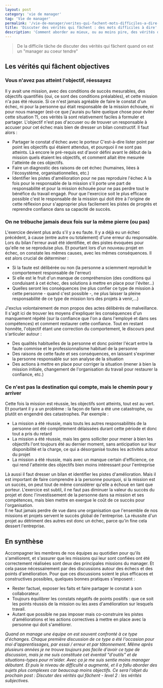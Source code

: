 ```yaml
---
layout: post
category: 'vie de manager'
tag: 'Vie de manager'
permalink: '/vie-de-manager/verites-qui-fachent-mots-difficiles-a-dire-objectives'
title: 'Discuter des vérités qui fâchent : des mots difficiles à dire'
description: 'Comment aborder au mieux, ou au moins pire, des vérités difficiles sur les réalisations et les méthodes de travail avec un membre de votre équipe'
---
```


> De la difficile tâche de discuter des vérités qui fâchent quand on est un "manager au coeur tendre"

## Les vérités qui fâchent objectives
### Vous n'avez pas atteint l'objectif, réessayez
Il y avait une mission, avec des conditions de succès mesurables, des objectifs quantifiés (oui, ce sont des conditions préalables), et cette mission n'a pas été réussie.
Si ce n'est jamais agréable de faire le constat d'un échec, ni pour la personne qui était responsable de la mission échouée, ni pour nous manager (est-ce que j'aurais pu faire quelque chose pour éviter cette situation ?), ces vérités là sont relativement faciles à formuler et partager. 
L'objectif n'est pas d'accuser ou de trouver un responsable à accuser pour cet échec mais bien de dresser un bilan constructif. Il faut alors : 
* Partager le constat d'échec avec le porteur 
C'est-à-dire lister point par point les objectifs qui étaient attendus, et pourquoi il ne sont pas atteints. Là encore le pré-requis est d'avoir défini avant le début de la mission quels étaient les objectifs, et comment allait être mesurée l'atteinte de ces objectifs.
* Faire un diagnostic des raisons de cet échec (humaines, liées à l'écosystème, organisationnelles, etc.)
* Identifier les pistes d'amélioration pour ne pas reproduire l'échec
A la fois pour le responsable de la mission s'il porte une part de responsabilité et pour la mission échouée pour ne pas perdre tout le bénéfice du travail engagé.
Pour que l'exercice soit le plus efficace possible c'est le responsable de la mission qui doit être à l'origine de cette réflexion pour s'approprier plus facilement les pistes de progrès et reprendre confiance dans sa capacité de succès. 

### On ne trébuche jamais deux fois sur la même pierre (ou pas)
L'exercice devient plus ardu s'il y a eu faute. Il y a déjà eu un échec précédent, à cause (entre autre ou totalement) d'une erreur du responsable. Lors du bilan l'erreur avait été identifiée, et des pistes évoquées pour qu'elle ne se reproduise plus. Et pourtant lors d'un nouveau projet en échec, on constate les mêmes causes, avec les mêmes conséquences. 
Il est alors crucial de déterminer : 
* Si la faute est délibérée ou non (la personne a sciemment reproduit le comportement responsable de l'erreur)
* Si elle est le fruit d'un manque de compréhension (des conditions qui conduisant à cet échec, des solutions à mettre en place pour l'éviter...)
* Quelles seront les conséquences (ne plus confier ce type de mission à cette personne - quand c'est possible -, ne plus laisser la pleine responsabilité de ce type de mission lors des projets à venir,...)

J'exclus volontairement de mon propos des actes délibérés de malveillance. Il s'agit ici de trouver les moyens d'expliquer les conséquences d'un manquement répété (sur la confiance que l'on a dans l'employé et dans ses compétences) et comment restaurer cette confiance. Tout en restant honnête, l'objectif étant une correction du comportement, le discours peut s'articuler autour : 
* Des qualités habituelles de la personne et donc pointer l'écart entre la faute commise et le professionnalisme habituel de la personne
* Des raisons de cette faute et ses conséquences, en laissant s'exprimer la personne responsable sur son analyse de la situation
* Des actions à mettre en place pour corriger la situation (mener à bien la mission initiale, changement de l'organisation du travail pour restaurer la confiance, etc.)

### Ce n'est pas la destination qui compte, mais le chemin pour y arriver
Cette fois la mission est réussie, les objectifs sont atteints, tout est au vert. Et pourtant il y a un problème : la façon de faire a été une catastrophe, ou plutôt en engendré des catastrophes. 
Par exemple : 
* La mission a été réussie, mais touts les autres responsabilités de la personne ont été complètement délaissées durant cette période et donc tout a pris du retard
* La mission a été réussie, mais les gens solliciter pour mener à bien les objectifs l'ont toujours été au dernier moment, sans anticipation sur leur disponibilité et la charge, ce qui a désorganisé toutes les activités autour du projet
* La mission a été réussie, mais avec un manque certain d'efficience, ce qui rend l'atteinte des objectifs bien moins intéressant pour l'entreprise

Là aussi il faut dresser un bilan et identifier les pistes d'amélioration. Mais il est important de faire comprendre à la personne pourquoi, si la mission est un succès, on peut tout de même considérer qu'elle a échoué en tant que porteur. L'exercice est subtil, il ne faut pas diminuer la valeur du succès du projet et donc l'investissement de la personne dans sa mission et ses compétences, mais bien mettre en exergue le coût de ce succès pour l'organisation.  
Il ne faut jamais perdre de vue dans une organisation que l'ensemble de nos missions et projets servent le succès global de l'entreprise. La réussite d'un projet au détriment des autres est donc un échec, parce qu'in fine cela dessert l'entreprise. 

## En synthèse
Accompagner les membres de nos équipes au quotidien pour qu'ils s'améliorent, et s'assurer que les missions qui leur sont confiées ont été correctement réalisées sont deux des principales missions du manager. Et cela passe nécessairement par des discussions autour des échecs et des points d'amélioration. Pour que ces discussions soient le plus efficaces et constructives possibles, quelques bonnes pratiques s'imposent : 
* Rester factuel, exposer les faits et faire partager le constat à son collaborateur.
* Toujours équilibrer les constats négatifs de points positifs : que ce soit les points réussis de la mission ou les axes d'amélioration sur lesquels travail.
* Autant que possible ne pas imposer mais co-construire les pistes d'améliorations et les actions correctives à mettre en place avec la personne qui doit s'améliorer.

*Quand on manage une équipe on est souvent confronté à ce type d'échanges. Chaque première discussion de ce type a été l'occasion pour moi d'apprentissages, par essai / erreur et par tâtonnement. Même après plusieurs années je ne trouve toujours pas facile d'avoir ce type de discussion, mais je me suis constituée cet éventail "d'outils" et de situations-types pour m'aider. Avec ça je me suis sentie moins manager débutant. Et puis le niveau de difficulté a augmenté, et il a fallu aborder des sujets plus complexes car beaucoup moins objectifs. Ce sera l'objet du prochain post : Discuter des vérités qui fâchent - level 2 : les vérités subjectives.*
